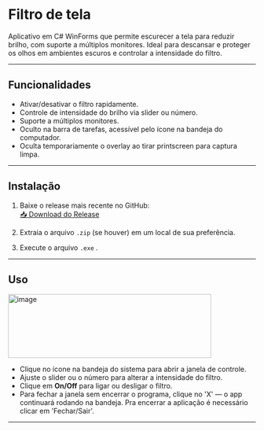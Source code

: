 # Filtro de tela

Aplicativo em C# WinForms que permite escurecer a tela para reduzir brilho, com suporte a múltiplos monitores. Ideal para descansar e proteger os olhos em ambientes escuros e controlar a intensidade do filtro.

---

## Funcionalidades

- Ativar/desativar o filtro rapidamente.
- Controle de intensidade do brilho via slider ou número.
- Suporte a múltiplos monitores.
- Oculto na barra de tarefas, acessível pelo ícone na bandeja do computador.
- Oculta temporariamente o overlay ao tirar printscreen para captura limpa.

---

## Instalação

1. Baixe o release mais recente no GitHub:  
[📥 Download do Release](https://github.com/Kaueneto/controle-de-brilho/releases)

2. Extraia o arquivo `.zip` (se houver) em um local de sua preferência.

3. Execute o arquivo `.exe` .

---

## Uso
<img width="413" height="130" alt="image" src="https://github.com/user-attachments/assets/63d4e467-89d8-422b-b8e1-adbe8d52192b" />

- Clique no ícone na bandeja do sistema para abrir a janela de controle.
- Ajuste o slider ou o número para alterar a intensidade do filtro.
- Clique em **On/Off** para ligar ou desligar o filtro.
- Para fechar a janela sem encerrar o programa, clique no 'X' — o app continuará rodando na bandeja. Pra encerrar a aplicação é necessário clicar em 'Fechar/Sair'.

---

